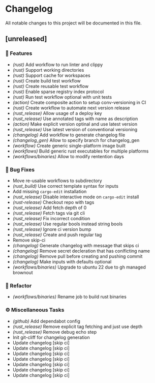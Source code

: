 # Changelog

All notable changes to this project will be documented in this file.

## [unreleased]

### 🚀 Features

- *(rust)* Add workflow to run linter and clippy
- *(rust)* Support working directories
- *(rust)* Support cache for workspaces
- *(rust)* Create build test workflow
- *(rust)* Create reusable test workflow
- *(rust)* Enable sparse registry index protocol
- *(rust)* Run test workflow optional with unit tests
- *(action)* Create composite action to setup conv-versioning in CI
- *(rust)* Create workflow to automate next version release
- *(rust_release)* Allow usage of a deploy key
- *(rust_release)* Use annotated tags with name as description
- *(action)* Make explicit version optinal and use latest version
- *(rust_release)* Use latest version of conventional versioning
- *(changelog)* Add workflow to generate changelog file
- *(changelog_gen)* Allow to specify branch for changelog_gen
- *(workflow)* Create generic single-platform image built
- *(workflows)* Build generic rust executables for multiple platforms
- *(workflows/binaries)* Allow to modify rentention days

### 🐛 Bug Fixes

- Move re-usable workflows to subdirectory
- *(rust_build)* Use correct template syntax for inputs
- Add missing `cargo-edit` installation
- *(rust_release)* Disable interactive mode on `cargo-edit` install
- *(rust-release)* Checkout repo with tags
- *(rust_release)* Add fetch depth of 0
- *(rust_release)* Fetch tags via git cli
- *(rust_release)* Fix incorrect condition
- *(rust_release)* Use regular bools instead string bools
- *(rust_release)* Ignore ci version bump
- *(rust_release)* Create and push regular tag
- Remove skip-ci
- *(changelog)* Generate changelog with message that skips ci
- *(changelog)* Remove secret decleration that has conlficting name
- *(changelog)* Remove pull before creating and pushing commit
- *(changelog)* Make inputs with defaults optional
- *(workflows/binaries)* Upgrade to ubuntu 22 due to gh managed brownout

### 🚜 Refactor

- *(workflows/binaries)* Rename job to build rust binaries

### ⚙️ Miscellaneous Tasks

- *(github)* Add dependabot config
- *(rust_release)* Remove explicit tag fetching and just use depth
- *(rust_release)* Remove debug echo step
- Init git-cliff for changelog generation
- Update changelog [skip ci]
- Update changelog [skip ci]
- Update changelog [skip ci]
- Update changelog [skip ci]
- Update changelog [skip ci]
- Update changelog [skip ci]
- Update changelog [skip ci]

<!-- generated by git-cliff -->
